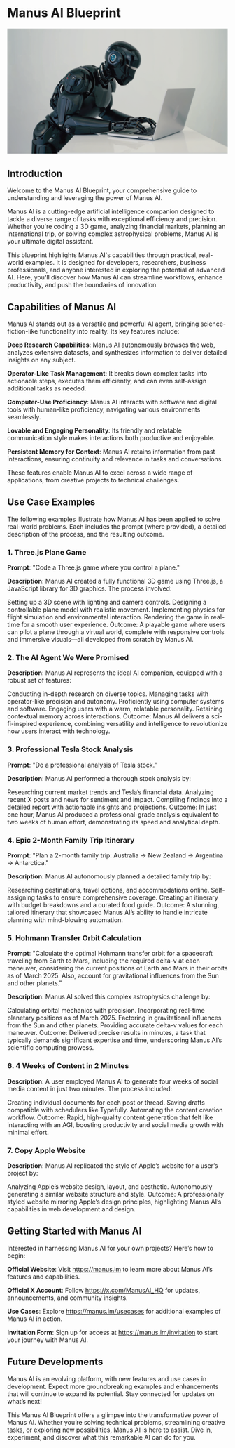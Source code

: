 # Manus AI Blueprint

![image](https://github.com/foreignstyle/manus-blueprint/blob/main/ManusAI-Blueprint-Logo.png)

## Introduction

Welcome to the Manus AI Blueprint, your comprehensive guide to understanding and leveraging the power of Manus AI. 

Manus AI is a cutting-edge artificial intelligence companion designed to tackle a diverse range of tasks with exceptional efficiency and precision. Whether you're coding a 3D game, analyzing financial markets, planning an international trip, or solving complex astrophysical problems, Manus AI is your ultimate digital assistant.

This blueprint highlights Manus AI's capabilities through practical, real-world examples. It is designed for developers, researchers, business professionals, and anyone interested in exploring the potential of advanced AI. Here, you'll discover how Manus AI can streamline workflows, enhance productivity, and push the boundaries of innovation.

## Capabilities of Manus AI
Manus AI stands out as a versatile and powerful AI agent, bringing science-fiction-like functionality into reality. Its key features include:

**Deep Research Capabilities**: Manus AI autonomously browses the web, analyzes extensive datasets, and synthesizes information to deliver detailed insights on any subject.

**Operator-Like Task Management**: It breaks down complex tasks into actionable steps, executes them efficiently, and can even self-assign additional tasks as needed.

**Computer-Use Proficiency**: Manus AI interacts with software and digital tools with human-like proficiency, navigating various environments seamlessly.

**Lovable and Engaging Personality**: Its friendly and relatable communication style makes interactions both productive and enjoyable.

**Persistent Memory for Context**: Manus AI retains information from past interactions, ensuring continuity and relevance in tasks and conversations.

These features enable Manus AI to excel across a wide range of applications, from creative projects to technical challenges.

## Use Case Examples
The following examples illustrate how Manus AI has been applied to solve real-world problems. Each includes the prompt (where provided), a detailed description of the process, and the resulting outcome.

### 1. Three.js Plane Game

**Prompt**: "Code a Three.js game where you control a plane."

**Description**: Manus AI created a fully functional 3D game using Three.js, a JavaScript library for 3D graphics. The process involved:

Setting up a 3D scene with lighting and camera controls.
Designing a controllable plane model with realistic movement.
Implementing physics for flight simulation and environmental interaction.
Rendering the game in real-time for a smooth user experience.
Outcome: A playable game where users can pilot a plane through a virtual world, complete with responsive controls and immersive visuals—all developed from scratch by Manus AI.

### 2. The AI Agent We Were Promised

**Description**: Manus AI represents the ideal AI companion, equipped with a robust set of features:

Conducting in-depth research on diverse topics.
Managing tasks with operator-like precision and autonomy.
Proficiently using computer systems and software.
Engaging users with a warm, relatable personality.
Retaining contextual memory across interactions.
Outcome: Manus AI delivers a sci-fi-inspired experience, combining versatility and intelligence to revolutionize how users interact with technology.

### 3. Professional Tesla Stock Analysis

**Prompt**: "Do a professional analysis of Tesla stock."

**Description**: Manus AI performed a thorough stock analysis by:

Researching current market trends and Tesla’s financial data.
Analyzing recent X posts and news for sentiment and impact.
Compiling findings into a detailed report with actionable insights and projections.
Outcome: In just one hour, Manus AI produced a professional-grade analysis equivalent to two weeks of human effort, demonstrating its speed and analytical depth.

### 4. Epic 2-Month Family Trip Itinerary

**Prompt**: "Plan a 2-month family trip: Australia → New Zealand → Argentina → Antarctica."

**Description**: Manus AI autonomously planned a detailed family trip by:

Researching destinations, travel options, and accommodations online.
Self-assigning tasks to ensure comprehensive coverage.
Creating an itinerary with budget breakdowns and a curated food guide.
Outcome: A stunning, tailored itinerary that showcased Manus AI’s ability to handle intricate planning with mind-blowing automation.

### 5. Hohmann Transfer Orbit Calculation

**Prompt**: "Calculate the optimal Hohmann transfer orbit for a spacecraft traveling from Earth to Mars, including the required delta-v at each maneuver, considering the current positions of Earth and Mars in their orbits as of March 2025. Also, account for gravitational influences from the Sun and other planets."

**Description**: Manus AI solved this complex astrophysics challenge by:

Calculating orbital mechanics with precision.
Incorporating real-time planetary positions as of March 2025.
Factoring in gravitational influences from the Sun and other planets.
Providing accurate delta-v values for each maneuver.
Outcome: Delivered precise results in minutes, a task that typically demands significant expertise and time, underscoring Manus AI’s scientific computing prowess.

### 6. 4 Weeks of Content in 2 Minutes

**Description**: A user employed Manus AI to generate four weeks of social media content in just two minutes. The process included:

Creating individual documents for each post or thread.
Saving drafts compatible with schedulers like Typefully.
Automating the content creation workflow.
Outcome: Rapid, high-quality content generation that felt like interacting with an AGI, boosting productivity and social media growth with minimal effort.

### 7. Copy Apple Website

**Description**: Manus AI replicated the style of Apple’s website for a user’s project by:

Analyzing Apple’s website design, layout, and aesthetic.
Autonomously generating a similar website structure and style.
Outcome: A professionally styled website mirroring Apple’s design principles, highlighting Manus AI’s capabilities in web development and design.

## Getting Started with Manus AI
Interested in harnessing Manus AI for your own projects? Here’s how to begin:

**Official Website**: Visit https://manus.im to learn more about Manus AI’s features and capabilities.

**Official X Account**: Follow https://x.com/ManusAI_HQ for updates, announcements, and community insights.

**Use Cases**: Explore https://manus.im/usecases for additional examples of Manus AI in action.

**Invitation Form**: Sign up for access at https://manus.im/invitation to start your journey with Manus AI.

## Future Developments
Manus AI is an evolving platform, with new features and use cases in development. Expect more groundbreaking examples and enhancements that will continue to expand its potential. Stay connected for updates on what’s next!

This Manus AI Blueprint offers a glimpse into the transformative power of Manus AI. Whether you’re solving technical problems, streamlining creative tasks, or exploring new possibilities, Manus AI is here to assist. Dive in, experiment, and discover what this remarkable AI can do for you.
